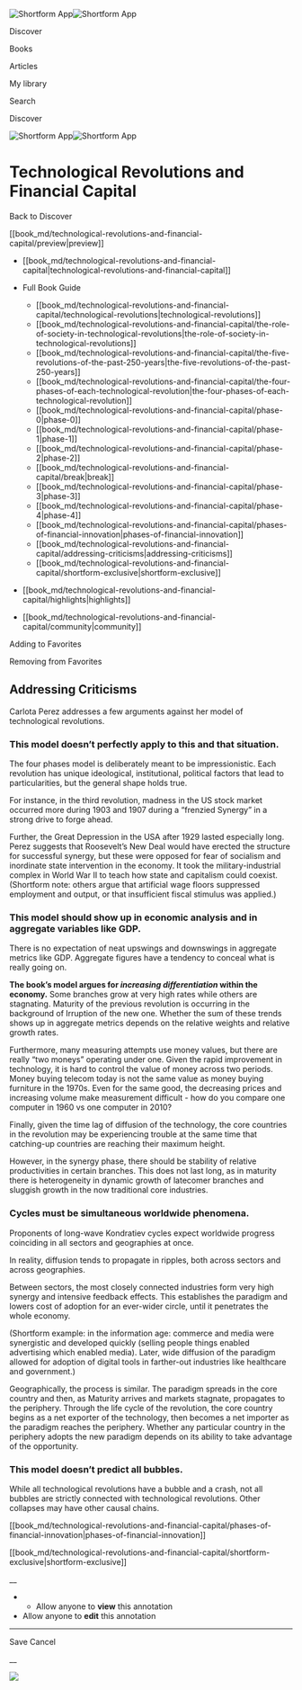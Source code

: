 ![Shortform App](/img/logo.36a2399e.svg)![Shortform App](/img/logo-dark.70c1b072.svg)

Discover

Books

Articles

My library

Search

Discover

![Shortform App](/img/logo.36a2399e.svg)![Shortform App](/img/logo-dark.70c1b072.svg)

# Technological Revolutions and Financial Capital

Back to Discover

[[book_md/technological-revolutions-and-financial-capital/preview|preview]]

  * [[book_md/technological-revolutions-and-financial-capital|technological-revolutions-and-financial-capital]]
  * Full Book Guide

    * [[book_md/technological-revolutions-and-financial-capital/technological-revolutions|technological-revolutions]]
    * [[book_md/technological-revolutions-and-financial-capital/the-role-of-society-in-technological-revolutions|the-role-of-society-in-technological-revolutions]]
    * [[book_md/technological-revolutions-and-financial-capital/the-five-revolutions-of-the-past-250-years|the-five-revolutions-of-the-past-250-years]]
    * [[book_md/technological-revolutions-and-financial-capital/the-four-phases-of-each-technological-revolution|the-four-phases-of-each-technological-revolution]]
    * [[book_md/technological-revolutions-and-financial-capital/phase-0|phase-0]]
    * [[book_md/technological-revolutions-and-financial-capital/phase-1|phase-1]]
    * [[book_md/technological-revolutions-and-financial-capital/phase-2|phase-2]]
    * [[book_md/technological-revolutions-and-financial-capital/break|break]]
    * [[book_md/technological-revolutions-and-financial-capital/phase-3|phase-3]]
    * [[book_md/technological-revolutions-and-financial-capital/phase-4|phase-4]]
    * [[book_md/technological-revolutions-and-financial-capital/phases-of-financial-innovation|phases-of-financial-innovation]]
    * [[book_md/technological-revolutions-and-financial-capital/addressing-criticisms|addressing-criticisms]]
    * [[book_md/technological-revolutions-and-financial-capital/shortform-exclusive|shortform-exclusive]]
  * [[book_md/technological-revolutions-and-financial-capital/highlights|highlights]]
  * [[book_md/technological-revolutions-and-financial-capital/community|community]]



Adding to Favorites 

Removing from Favorites 

## Addressing Criticisms

Carlota Perez addresses a few arguments against her model of technological revolutions.

### This model doesn’t perfectly apply to this and that situation.

The four phases model is deliberately meant to be impressionistic. Each revolution has unique ideological, institutional, political factors that lead to particularities, but the general shape holds true.

For instance, in the third revolution, madness in the US stock market occurred more during 1903 and 1907 during a “frenzied Synergy” in a strong drive to forge ahead.

Further, the Great Depression in the USA after 1929 lasted especially long. Perez suggests that Roosevelt’s New Deal would have erected the structure for successful synergy, but these were opposed for fear of socialism and inordinate state intervention in the economy. It took the military-industrial complex in World War II to teach how state and capitalism could coexist. (Shortform note: others argue that artificial wage floors suppressed employment and output, or that insufficient fiscal stimulus was applied.)

### This model should show up in economic analysis and in aggregate variables like GDP.

There is no expectation of neat upswings and downswings in aggregate metrics like GDP. Aggregate figures have a tendency to conceal what is really going on.

**The book’s model argues for _increasing differentiation_ within the economy.** Some branches grow at very high rates while others are stagnating. Maturity of the previous revolution is occurring in the background of Irruption of the new one. Whether the sum of these trends shows up in aggregate metrics depends on the relative weights and relative growth rates.

Furthermore, many measuring attempts use money values, but there are really “two moneys” operating under one. Given the rapid improvement in technology, it is hard to control the value of money across two periods. Money buying telecom today is not the same value as money buying furniture in the 1970s. Even for the same good, the decreasing prices and increasing volume make measurement difficult - how do you compare one computer in 1960 vs one computer in 2010?

Finally, given the time lag of diffusion of the technology, the core countries in the revolution may be experiencing trouble at the same time that catching-up countries are reaching their maximum height.

However, in the synergy phase, there should be stability of relative productivities in certain branches. This does not last long, as in maturity there is heterogeneity in dynamic growth of latecomer branches and sluggish growth in the now traditional core industries.

### Cycles must be simultaneous worldwide phenomena.

Proponents of long-wave Kondratiev cycles expect worldwide progress coinciding in all sectors and geographies at once.

In reality, diffusion tends to propagate in ripples, both across sectors and across geographies.

Between sectors, the most closely connected industries form very high synergy and intensive feedback effects. This establishes the paradigm and lowers cost of adoption for an ever-wider circle, until it penetrates the whole economy.

(Shortform example: in the information age: commerce and media were synergistic and developed quickly (selling people things enabled advertising which enabled media). Later, wide diffusion of the paradigm allowed for adoption of digital tools in farther-out industries like healthcare and government.)

Geographically, the process is similar. The paradigm spreads in the core country and then, as Maturity arrives and markets stagnate, propagates to the periphery. Through the life cycle of the revolution, the core country begins as a net exporter of the technology, then becomes a net importer as the paradigm reaches the periphery. Whether any particular country in the periphery adopts the new paradigm depends on its ability to take advantage of the opportunity.

### This model doesn’t predict all bubbles.

While all technological revolutions have a bubble and a crash, not all bubbles are strictly connected with technological revolutions. Other collapses may have other causal chains.

[[book_md/technological-revolutions-and-financial-capital/phases-of-financial-innovation|phases-of-financial-innovation]]

[[book_md/technological-revolutions-and-financial-capital/shortform-exclusive|shortform-exclusive]]

__

  *   * Allow anyone to **view** this annotation
  * Allow anyone to **edit** this annotation



* * *

Save Cancel

__




![](https://bat.bing.com/action/0?ti=56018282&Ver=2&mid=3a147c4e-b6bf-4fa9-8366-384dac27bc4b&sid=f30c5e70639211ee87d33f0876d93783&vid=f30c9700639211eeb3a75d830392c94f&vids=0&msclkid=N&pi=0&lg=en-US&sw=800&sh=600&sc=24&nwd=1&tl=Shortform%20%7C%20Technological%20Revolutions%20and%20Financial%20Capital&p=https%3A%2F%2Fwww.shortform.com%2Fapp%2Fbook%2Ftechnological-revolutions-and-financial-capital%2Faddressing-criticisms&r=&lt=502&evt=pageLoad&sv=1&rn=190796)
